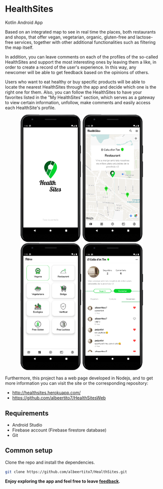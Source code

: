 # HealthSites
Kotlin Android App

Based on an integrated map to see in real time the places, both restaurants and shops, that offer vegan, vegetarian, organic, gluten-free and lactose-free services, together with other additional functionalities such as filtering the map itself.

In addition, you can leave comments on each of the profiles of the so-called HealthSites and support the most interesting ones by leaving them a like, in order to create a record of the user's experience.  In this way, any newcomer will be able to get feedback based on the opinions of others. 

Users who want to eat healthy or buy specific products will be able to locate the nearest HealthSites through the app and decide which one is the right one for them. Also, you can follow the HealthSites to have your favorites listed in the "My HealthSites" section, which serves as a gateway to view certain information, unfollow, make comments and easily access each HealthSite's profile.

<div align="center" style="margin: 10px 0px 10px 0px !important;">
  <img src="assets/screen-hero.png" width="200"/>
  <img src="assets/custom-window.png" width="200"/>
  <img src="assets/filters.png" width="200"/>
  <img src="assets/comments-healthsite.png" width="200"/>
</div>

Furthermore, this project has a web page developed in Nodejs, and to get more information you can visit the site or the corresponding repository:
* http://healthsites.herokuapp.com/
* https://github.com/albeertito7/HealthSitesWeb

## Requirements

* Android Studio
* Firebase account (Firebase firestore database)
* Git

## Common setup

Clone the repo and install the dependencies.

```bash
git clone https://github.com/albeertito7/HealthSites.git
```

<b>Enjoy exploring the app and feel free to leave <a href="https://github.com/albeertito7/HealthSites/issues/new">feedback</a>.</b>
